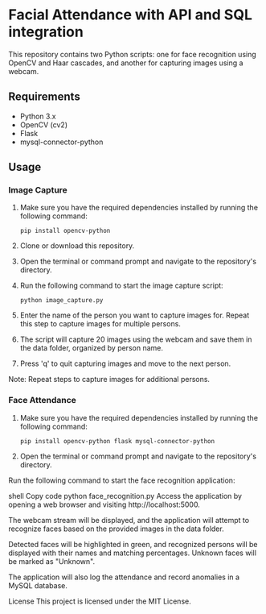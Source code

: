 # Facial Attendance with API and SQL integration

This repository contains two Python scripts: one for face recognition using OpenCV and Haar cascades, and another for capturing images using a webcam.

## Requirements

- Python 3.x
- OpenCV (cv2)
- Flask
- mysql-connector-python

## Usage

### Image Capture

1. Make sure you have the required dependencies installed by running the following command:
   ```shell
   pip install opencv-python
   
2. Clone or download this repository.

3. Open the terminal or command prompt and navigate to the repository's directory.

4. Run the following command to start the image capture script:

   ```shell
   python image_capture.py
   
5. Enter the name of the person you want to capture images for. Repeat this step to capture images for multiple persons.

6. The script will capture 20 images using the webcam and save them in the data folder, organized by person name.

7. Press 'q' to quit capturing images and move to the next person.

Note: Repeat steps to capture images for additional persons.


### Face Attendance
1. Make sure you have the required dependencies installed by running the following command:

   ```shell
   pip install opencv-python flask mysql-connector-python

2. Open the terminal or command prompt and navigate to the repository's directory.

Run the following command to start the face recognition application:

shell
Copy code
python face_recognition.py
Access the application by opening a web browser and visiting http://localhost:5000.

The webcam stream will be displayed, and the application will attempt to recognize faces based on the provided images in the data folder.

Detected faces will be highlighted in green, and recognized persons will be displayed with their names and matching percentages. Unknown faces will be marked as "Unknown".

The application will also log the attendance and record anomalies in a MySQL database.

License
This project is licensed under the MIT License.

